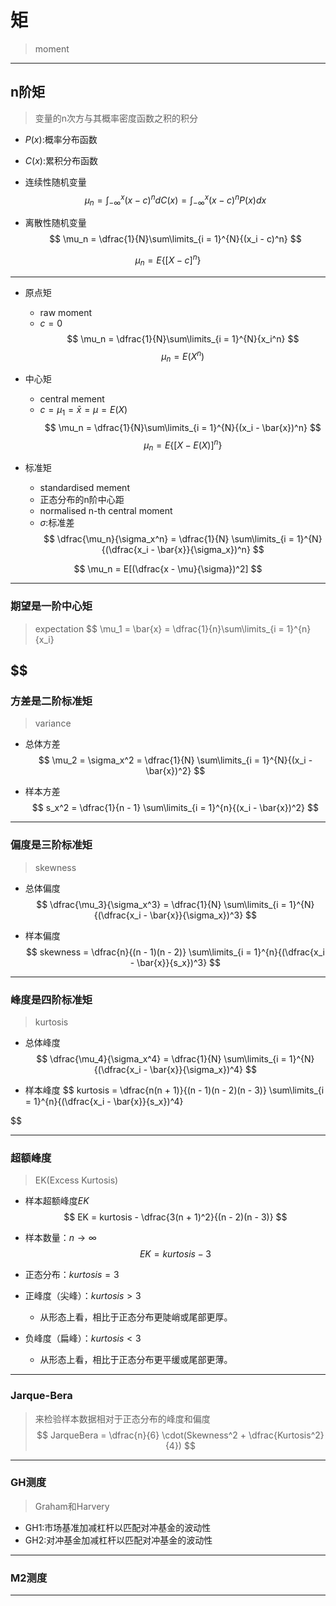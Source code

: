 
# 矩
> moment

---
## n阶矩
> 变量的n次方与其概率密度函数之积的积分

- $P(x)$:概率分布函数
- $C(x)$:累积分布函数

- 连续性随机变量
$$
\mu_n = \int_{-\infty}^{x}{(x - c)^n}dC(x) = \int_{-\infty}^{x}{(x - c)^nP(x)}dx
$$
- 离散性随机变量
$$
\mu_n = \dfrac{1}{N}\sum\limits_{i = 1}^{N}{(x_i - c)^n}
$$

$$
\mu_n = E\{[X - c]^n\}
$$


---
- 原点矩
    - raw moment
    - $c = 0$
$$
\mu_n = \dfrac{1}{N}\sum\limits_{i = 1}^{N}{x_i^n}
$$
$$
\mu_n = E(X^n)
$$

- 中心矩
    - central mement
    - $c = \mu_1 = \bar{x} = \mu = E(X)$
$$
\mu_n = \dfrac{1}{N}\sum\limits_{i = 1}^{N}{(x_i - \bar{x})^n}
$$
$$
\mu_n = E\{[X - E(X)]^n\}
$$

- 标准矩
    - standardised mement
    - 正态分布的n阶中心距
    - normalised n-th central moment
    - $\sigma$:标准差
$$
\dfrac{\mu_n}{\sigma_x^n} = \dfrac{1}{N}
    \sum\limits_{i = 1}^{N}
    {(\dfrac{x_i - \bar{x}}{\sigma_x})^n}
$$

$$
\mu_n = E[(\dfrac{x - \mu}{\sigma})^2]
$$

---
### 期望是一阶中心矩
> expectation
$$
\mu_1 = \bar{x} = \dfrac{1}{n}\sum\limits_{i = 1}^{n}{x_i}

$$
---
### 方差是二阶标准矩
> variance

- 总体方差
$$
\mu_2 = \sigma_x^2 =  \dfrac{1}{N}
    \sum\limits_{i = 1}^{N}{(x_i - \bar{x})^2}
$$

- 样本方差
$$
s_x^2 = \dfrac{1}{n - 1}
    \sum\limits_{i = 1}^{n}{(x_i - \bar{x})^2}
$$

---
### 偏度是三阶标准矩
> skewness
- 总体偏度
$$
\dfrac{\mu_3}{\sigma_x^3} = \dfrac{1}{N}
    \sum\limits_{i = 1}^{N}
    {(\dfrac{x_i - \bar{x}}{\sigma_x})^3}
$$


- 样本偏度
$$
skewness = \dfrac{n}{(n - 1)(n - 2)}
    \sum\limits_{i = 1}^{n}{(\dfrac{x_i - \bar{x}}{s_x})^3}
$$

---
### 峰度是四阶标准矩
> kurtosis
- 总体峰度
$$
\dfrac{\mu_4}{\sigma_x^4} = \dfrac{1}{N}
    \sum\limits_{i = 1}^{N}
    {(\dfrac{x_i - \bar{x}}{\sigma_x})^4}
$$

- 样本峰度
$$
kurtosis = \dfrac{n(n + 1)}{(n - 1)(n - 2)(n - 3)}
    \sum\limits_{i = 1}^{n}{(\dfrac{x_i - \bar{x}}{s_x})^4}

$$

---
### 超额峰度
> EK(Excess Kurtosis)
- 样本超额峰度$EK$
$$
EK = kurtosis - \dfrac{3(n + 1)^2}{(n - 2)(n - 3)}
$$
- 样本数量：$n \to \infty$
$$
EK = kurtosis - 3
$$

- 正态分布：$kurtosis = 3$

- 正峰度（尖峰）：$kurtosis > 3$
    - 从形态上看，相比于正态分布更陡峭或尾部更厚。
- 负峰度（扁峰）：$kurtosis < 3$
    - 从形态上看，相比于正态分布更平缓或尾部更薄。

---
### Jarque-Bera
> 来检验样本数据相对于正态分布的峰度和偏度
$$
JarqueBera = \dfrac{n}{6} \cdot(Skewness^2 + \dfrac{Kurtosis^2}{4})
$$

---
### GH测度
> Graham和Harvery
- GH1:市场基准加减杠杆以匹配对冲基金的波动性
- GH2:对冲基金加减杠杆以匹配对冲基金的波动性

---
### M2测度

---

